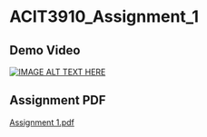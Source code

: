# ACIT3910_Assignment_1
## Demo Video 
[![IMAGE ALT TEXT HERE](https://img.youtube.com/vi/UVfp6Lcez39/0.jpg)]([https://www.youtube.com/watch?v=UVfp6Lcez39](https://youtu.be/jGTQi0VmwK0?si=kzRC_UVfp6Lcez39))

## Assignment PDF 
[Assignment 1.pdf](https://github.com/achang140/ACIT3910_Assignment_1/files/13800411/Assignment.1.pdf)
